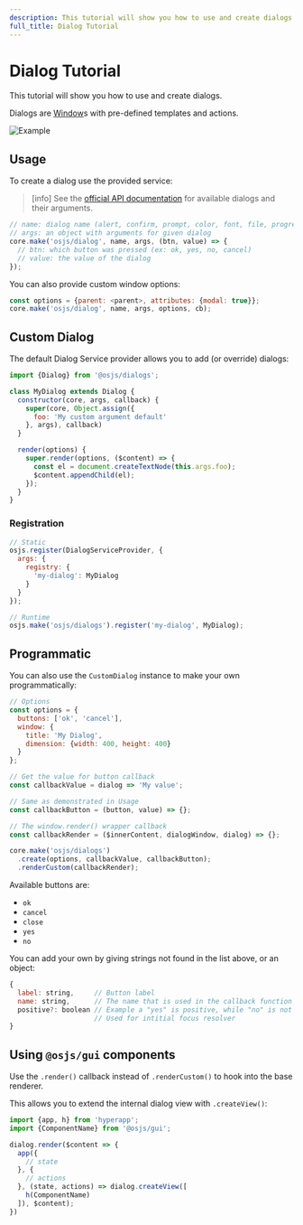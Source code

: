 ```yaml
---
description: This tutorial will show you how to use and create dialogs.
full_title: Dialog Tutorial
---
```


# Dialog Tutorial

This tutorial will show you how to use and create dialogs.

Dialogs are [Window](../window/README.md)s with pre-defined templates and actions.

![Example](example.png)

## Usage

To create a dialog use the provided service:

> [info] See the [official API documentation](https://manual.os-js.org/api/osjs-dialogs/)
> for available dialogs and their arguments.

```javascript
// name: dialog name (alert, confirm, prompt, color, font, file, progress)
// args: an object with arguments for given dialog
core.make('osjs/dialog', name, args, (btn, value) => {
  // btn: which button was pressed (ex: ok, yes, no, cancel)
  // value: the value of the dialog
});
```

You can also provide custom window options:

```javascript
const options = {parent: <parent>, attributes: {modal: true}};
core.make('osjs/dialog', name, args, options, cb);
```

## Custom Dialog

The default Dialog Service provider allows you to add (or override) dialogs:

```javascript
import {Dialog} from '@osjs/dialogs';

class MyDialog extends Dialog {
  constructor(core, args, callback) {
    super(core, Object.assign({
      foo: 'My custom argument default'
    }, args), callback)
  }

  render(options) {
    super.render(options, ($content) => {
      const el = document.createTextNode(this.args.foo);
      $content.appendChild(el);
    });
  }
}
```

### Registration

```javascript
// Static
osjs.register(DialogServiceProvider, {
  args: {
    registry: {
      'my-dialog': MyDialog
    }
  }
});

// Runtime
osjs.make('osjs/dialogs').register('my-dialog', MyDialog);
```

## Programmatic

You can also use the `CustomDialog` instance to make your own programmatically:

```javascript
// Options
const options = {
  buttons: ['ok', 'cancel'],
  window: {
    title: 'My Dialog',
    dimension: {width: 400, height: 400}
  }
};

// Get the value for button callback
const callbackValue = dialog => 'My value';

// Same as demonstrated in Usage
const callbackButton = (button, value) => {};

// The window.render() wrapper callback
const callbackRender = ($innerContent, dialogWindow, dialog) => {};

core.make('osjs/dialogs')
  .create(options, callbackValue, callbackButton);
  .renderCustom(callbackRender);
```

Available buttons are:

* `ok`
* `cancel`
* `close`
* `yes`
* `no`

You can add your own by giving strings not found in the list above, or an object:

```javascript
{
  label: string,     // Button label
  name: string,      // The name that is used in the callback function
  positive?: boolean // Example a "yes" is positive, while "no" is not
                     // Used for intitial focus resolver
}
```

## Using `@osjs/gui` components

Use the `.render()` callback instead of `.renderCustom()` to hook into the base renderer.

This allows you to extend the internal dialog view with `.createView()`:

```javascript
import {app, h} from 'hyperapp';
import {ComponentName} from '@osjs/gui';

dialog.render($content => {
  app({
    // state
  }, {
    // actions
  }, (state, actions) => dialog.createView([
    h(ComponentName)
  ]), $content);
})
```
